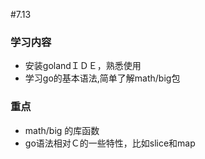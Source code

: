 #7.13
### 学习内容
* 安装golandＩＤＥ，熟悉使用
* 学习go的基本语法,简单了解math/big包

### 重点
* math/big 的库函数
* go语法相对Ｃ的一些特性，比如slice和map
